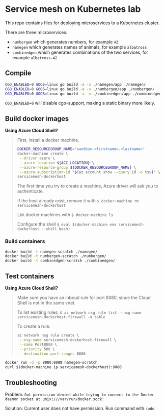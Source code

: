 # Service mesh on Kubernetes lab
This repo contains files for deploying microservices to a Kubernetes cluster.

There are three microservices:
* `numbergen` which generates numbers, for example `42`
* `namegen` which generates names of animals, for example `albatross`
* `combinedgen` which generates combinations of the two services, for example `albatross-42`

## Compile
```bash
CGO_ENABLED=0 GOOS=linux go build -a -o ./namegen/app ./namegen/
CGO_ENABLED=0 GOOS=linux go build -a -o ./numbergen/app ./numbergen/
CGO_ENABLED=0 GOOS=linux go build -a -o ./combinedgen/app ./combinedgen/
```

`CGO_ENABLED=0` will disable cgo-support, making a static binary more likely.

## Build docker images

**Using Azure Cloud Shell?**
> First, install a docker machine.
> ```bash
> DOCKER_RESOURCEGROUP_NAME="sandbox-<firstname>.<lastname>"
> docker-machine create \
>  --driver azure \
>  --azure-location ${ACC_LOCATION} \
>  --azure-resource-group ${DOCKER_RESOURCEGROUP_NAME} \
>  --azure-subscription-id "$(az account show --query id -o tsv)" \
> servicemesh-dockerhost
> ```
> The first time you try to create a machine, Azure driver will ask you to authenticate.
>
> If the host already exist, remove it with `$ docker-machine rm servicemesh-dockerhost`
>
> List docker machines with `$ docker-machine ls`
>
> Configure the shell `$ eval $(docker-machine env servicemesh-dockerhost --shell bash)`

### Build containers
```bash
docker build -t namegen-scratch ./namegen/
docker build -t numbergen-scratch ./numbergen/
docker build -t combinedgen-scratch ./combinedgen/
```

## Test containers
**Using Azure Cloud Shell?**
> Make sure you have an inboud rule for port 8080, since the Cloud Shell is not in the same vnet.
>
> To list existing rules: `$ az network nsg rule list --nsg-name servicemesh-dockerhost-firewall -o table`
>
> To create a rule:
> ```bash
> az network nsg rule create \
>  --nsg-name servicemesh-dockerhost-firewall \
>  --name Port8080 \
>  --priority 500 \
>  --destination-port-ranges 8080
> ```

```bash
docker run -d -p 8080:8080 namegen-scratch
curl $(docker-machine ip servicemesh-dockerhost):8080
```

## Troubleshooting
Problem: `Got permission denied while trying to connect to the Docker daemon socket at unix:///var/run/docker.sock:`

Solution: Current user does not have permission. Run command with `sudo`.
